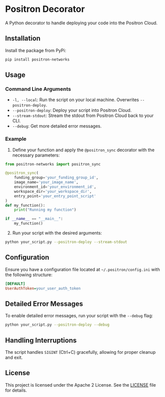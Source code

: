
# Positron Decorator

A Python decorator to handle deploying your code into the Positron Cloud.

## Installation

Install the package from PyPi:

```bash
pip install positron-networks
```

## Usage

### Command Line Arguments

- `-l, --local`: Run the script on your local machine. Overwrites `--positron-deploy`.
- `--positron-deploy`: Deploy your script into Positron Cloud.
- `--stream-stdout`: Stream the stdout from Positron Cloud back to your CLI.
- `--debug`: Get more detailed error messages.

### Example

1. Define your function and apply the `@positron_sync` decorator with the necessary parameters:

```python
from positron-networks import positron_sync

@positron_sync(
    funding_group='your_funding_group_id',
    image_name='your_image_name',
    environment_id='your_environment_id',
    workspace_dir='your_workspace_dir',
    entry_point='your_entry_point_script'
)
def my_function():
    print("Running my function")

if __name__ == "__main__":
    my_function()
```

2. Run your script with the desired arguments:

```bash
python your_script.py --positron-deploy --stream-stdout
```

## Configuration

Ensure you have a configuration file located at `~/.positron/config.ini` with the following structure:

```ini
[DEFAULT]
UserAuthToken=your_user_auth_token
```

## Detailed Error Messages

To enable detailed error messages, run your script with the `--debug` flag:

```bash
python your_script.py --positron-deploy --debug
```

## Handling Interruptions

The script handles `SIGINT` (Ctrl+C) gracefully, allowing for proper cleanup and exit.

## License

This project is licensed under the Apache 2 License. See the [LICENSE](LICENSE) file for details.
